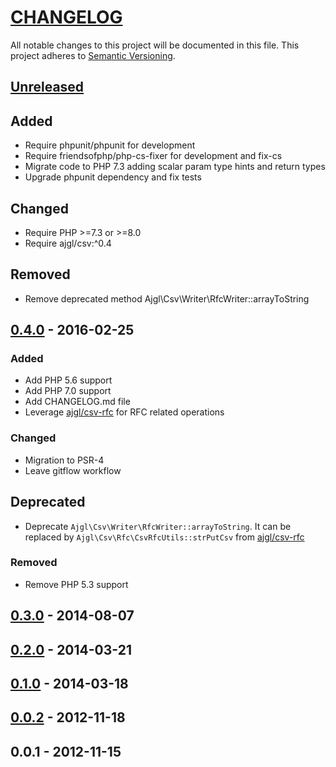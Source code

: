 # [CHANGELOG](http://keepachangelog.com/)
All notable changes to this project will be documented in this file.
This project adheres to [Semantic Versioning](http://semver.org/).

## [Unreleased][unreleased]

## Added
- Require phpunit/phpunit for development
- Require friendsofphp/php-cs-fixer for development and fix-cs
- Migrate code to PHP 7.3 adding scalar param type hints and return types
- Upgrade phpunit dependency and fix tests

## Changed
- Require PHP >=7.3 or >=8.0
- Require ajgl/csv:^0.4

## Removed
- Remove deprecated method Ajgl\Csv\Writer\RfcWriter::arrayToString

## [0.4.0] - 2016-02-25
### Added
- Add PHP 5.6 support
- Add PHP 7.0 support
- Add CHANGELOG.md file
- Leverage [ajgl/csv-rfc] for RFC related operations

### Changed
- Migration to PSR-4
- Leave gitflow workflow

## Deprecated
- Deprecate `Ajgl\Csv\Writer\RfcWriter::arrayToString`. It can be replaced by `Ajgl\Csv\Rfc\CsvRfcUtils::strPutCsv`
  from [ajgl/csv-rfc]

### Removed
- Remove PHP 5.3 support

## [0.3.0] - 2014-08-07

## [0.2.0] - 2014-03-21

## [0.1.0] - 2014-03-18

## [0.0.2] - 2012-11-18

## 0.0.1 - 2012-11-15

[unreleased]: https://github.com/ajgarlag/AjglCsv/compare/0.4.0...master
[0.4.0]: https://github.com/ajgarlag/AjglCsv/compare/0.3.0...0.4.0
[0.3.0]: https://github.com/ajgarlag/AjglCsv/compare/0.2.0...0.3.0
[0.2.0]: https://github.com/ajgarlag/AjglCsv/compare/0.1.0...0.2.0
[0.1.0]: https://github.com/ajgarlag/AjglCsv/compare/0.0.2...0.1.0
[0.0.2]: https://github.com/ajgarlag/AjglCsv/compare/0.0.1...0.0.2

[ajgl/csv-rfc]: https://github.com/ajgarlag/AjglCsvRfc
